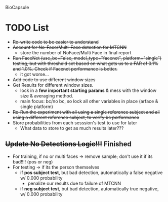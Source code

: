 BioCapsule

# TODO List
* ~~Re-write code to be easier to understand~~
* ~~Account for No-Face/Multi-Face detection for MTCNN~~
    * store the number of NoFace/Multi Face in final report
* ~~Run FaceNet (use_bc=False, model_type="facenet", platform="single") testing, but with threshold set based on what gets us to a FAR of 0.1% and 1.0%. Check if Facenet performance is better.~~
    * it got worse...
* ~~Add code to use different window sizes~~
* Get Results for different window sizes.
    * lock in a **few important starting params** & mess with the window size & averaging method.
    * main focus: bc/no bc, so lock all other variables in place (arface & single platform)
* ~~Re-Run the experiment with all using a single reference subject and all using a different reference subject, to verify bc performance~~
* Store probabilities from each sesssion's test to use for later
    * What data to store to get as much results later???

## ~~Update No Detections Logic!!!~~ Finished
* For training, if no or multi faces -> remove sample; don't use it if its bad!!!! (pos or neg)
* For testing -> if its the person themselves
    - if **pos subject test**, but bad detection, automatically a false negative w/ 0.000 probability
        - penalize our results due to failure of MTCNN
    - if **neg subject test**, but bad detection, automatically true negative, w/ 0.000 probability